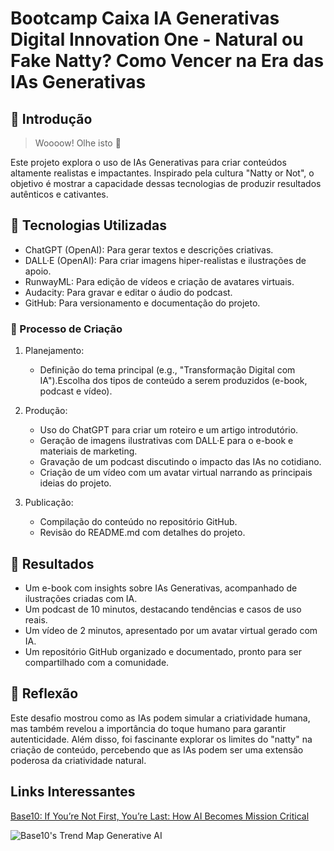 # Bootcamp Caixa IA Generativas Digital Innovation One - Natural ou Fake Natty? Como Vencer na Era das IAs Generativas

## 🚀 Introdução

> Woooow! Olhe isto 👀

Este projeto explora o uso de IAs Generativas para criar conteúdos altamente realistas e impactantes. Inspirado pela cultura "Natty or Not", o objetivo é mostrar a capacidade dessas tecnologias de produzir resultados autênticos e cativantes.

## 🤖 Tecnologias Utilizadas
* ChatGPT (OpenAI): Para gerar textos e descrições criativas.
* DALL·E (OpenAI): Para criar imagens hiper-realistas e ilustrações de apoio.
* RunwayML: Para edição de vídeos e criação de avatares virtuais.
* Audacity: Para gravar e editar o áudio do podcast.
* GitHub: Para versionamento e documentação do projeto.

### 🧐 Processo de Criação

1. Planejamento:

   * Definição do tema principal (e.g., "Transformação Digital com IA").Escolha dos tipos de conteúdo a serem produzidos (e-book, podcast e vídeo).
     
2. Produção:

   * Uso do ChatGPT para criar um roteiro e um artigo introdutório.
   * Geração de imagens ilustrativas com DALL·E para o e-book e materiais de marketing.
   * Gravação de um podcast discutindo o impacto das IAs no cotidiano.
   * Criação de um vídeo com um avatar virtual narrando as principais ideias do projeto.
     
3. Publicação:

   * Compilação do conteúdo no repositório GitHub.
   * Revisão do README.md com detalhes do projeto.

## 🚀 Resultados
* Um e-book com insights sobre IAs Generativas, acompanhado de ilustrações criadas com IA.
* Um podcast de 10 minutos, destacando tendências e casos de uso reais.
* Um vídeo de 2 minutos, apresentado por um avatar virtual gerado com IA.
* Um repositório GitHub organizado e documentado, pronto para ser compartilhado com a comunidade.

## 💭 Reflexão
Este desafio mostrou como as IAs podem simular a criatividade humana, mas também revelou a importância do toque humano para garantir autenticidade. Além disso, foi fascinante explorar os limites do "natty" na criação de conteúdo, percebendo que as IAs podem ser uma extensão poderosa da criatividade natural.

## Links Interessantes

[Base10: If You’re Not First, You’re Last: How AI Becomes Mission Critical](https://base10.vc/post/generative-ai-mission-critical/)

![Base10's Trend Map Generative AI](https://github.com/digitalinnovationone/lab-natty-or-not/assets/730492/f4df26e8-f8f7-4419-8252-c69d73ea930c)

